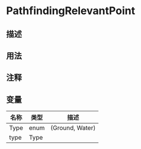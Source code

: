 # PathfindingRelevantPoint
## 描述

## 用法

## 注释

## 变量
| 名称 | 类型 | 描述 |
| ----------- | ----------- | ----------- |
| Type | enum | (Ground, Water) |  
| type | Type |  |  
